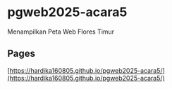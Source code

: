 # pgweb2025-acara5
Menampilkan Peta Web Flores Timur

## Pages
[https://hardika160805.github.io/pgweb2025-acara5/](https://hardika160805.github.io/pgweb2025-acara5/)